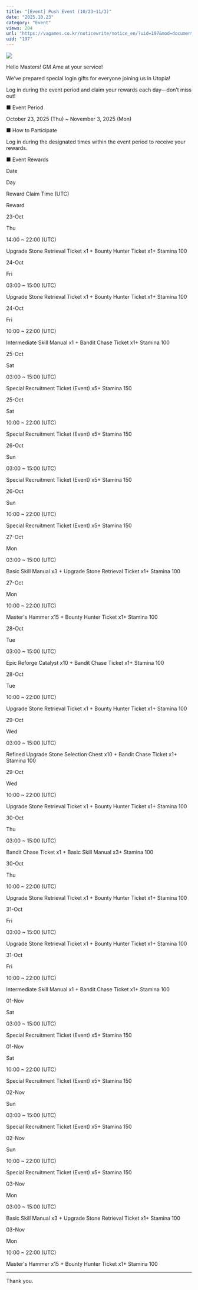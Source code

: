```yaml
---
title: "[Event] Push Event (10/23~11/3)"
date: "2025.10.23"
category: "Event"
views: 204
url: "https://vagames.co.kr/noticewrite/notice_en/?uid=197&mod=document"
uid: "197"
---
```


![](/images/news/live/en/197-9923aee3.webp)

Hello Masters! GM Ame at your service!

  

We’ve prepared special login gifts for everyone joining us in Utopia!

Log in during the event period and claim your rewards each day—don’t miss out!

  

■ Event Period

October 23, 2025 (Thu) ~ November 3, 2025 (Mon)

  

■ How to Participate

Log in during the designated times within the event period to receive your rewards.

  

■ Event Rewards

  

Date

Day

Reward Claim Time (UTC)

Reward

23-Oct

Thu

14:00 ~ 22:00 (UTC)

Upgrade Stone Retrieval Ticket x1 + Bounty Hunter Ticket x1+ Stamina 100

24-Oct

Fri

03:00 ~ 15:00 (UTC)

Upgrade Stone Retrieval Ticket x1 + Bounty Hunter Ticket x1+ Stamina 100

24-Oct

Fri

10:00 ~ 22:00 (UTC)

Intermediate Skill Manual x1 + Bandit Chase Ticket x1+ Stamina 100

25-Oct

Sat

03:00 ~ 15:00 (UTC)

Special Recruitment Ticket (Event) x5+ Stamina 150

25-Oct

Sat

10:00 ~ 22:00 (UTC)

Special Recruitment Ticket (Event) x5+ Stamina 150

26-Oct

Sun

03:00 ~ 15:00 (UTC)

Special Recruitment Ticket (Event) x5+ Stamina 150

26-Oct

Sun

10:00 ~ 22:00 (UTC)

Special Recruitment Ticket (Event) x5+ Stamina 150

27-Oct

Mon

03:00 ~ 15:00 (UTC)

Basic Skill Manual x3 + Upgrade Stone Retrieval Ticket x1+ Stamina 100

27-Oct

Mon

10:00 ~ 22:00 (UTC)

Master's Hammer x15 + Bounty Hunter Ticket x1+ Stamina 100

28-Oct

Tue

03:00 ~ 15:00 (UTC)

Epic Reforge Catalyst x10 + Bandit Chase Ticket x1+ Stamina 100

28-Oct

Tue

10:00 ~ 22:00 (UTC)

Upgrade Stone Retrieval Ticket x1 + Bounty Hunter Ticket x1+ Stamina 100

29-Oct

Wed

03:00 ~ 15:00 (UTC)

Refined Upgrade Stone Selection Chest x10 + Bandit Chase Ticket x1+ Stamina 100

29-Oct

Wed

10:00 ~ 22:00 (UTC)

Upgrade Stone Retrieval Ticket x1 + Bounty Hunter Ticket x1+ Stamina 100

30-Oct

Thu

03:00 ~ 15:00 (UTC)

Bandit Chase Ticket x1 + Basic Skill Manual x3+ Stamina 100

30-Oct

Thu

10:00 ~ 22:00 (UTC)

Upgrade Stone Retrieval Ticket x1 + Bounty Hunter Ticket x1+ Stamina 100

31-Oct

Fri

03:00 ~ 15:00 (UTC)

Upgrade Stone Retrieval Ticket x1 + Bounty Hunter Ticket x1+ Stamina 100

31-Oct

Fri

10:00 ~ 22:00 (UTC)

Intermediate Skill Manual x1 + Bandit Chase Ticket x1+ Stamina 100

01-Nov

Sat

03:00 ~ 15:00 (UTC)

Special Recruitment Ticket (Event) x5+ Stamina 150

01-Nov

Sat

10:00 ~ 22:00 (UTC)

Special Recruitment Ticket (Event) x5+ Stamina 150

02-Nov

Sun

03:00 ~ 15:00 (UTC)

Special Recruitment Ticket (Event) x5+ Stamina 150

02-Nov

Sun

10:00 ~ 22:00 (UTC)

Special Recruitment Ticket (Event) x5+ Stamina 150

03-Nov

Mon

03:00 ~ 15:00 (UTC)

Basic Skill Manual x3 + Upgrade Stone Retrieval Ticket x1+ Stamina 100

03-Nov

Mon

10:00 ~ 22:00 (UTC)

Master's Hammer x15 + Bounty Hunter Ticket x1+ Stamina 100

  

  

* * *

  

Thank you.